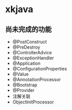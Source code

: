 # xkjava

## 尚未完成的功能

-   @PostConstruct
-   @PreDestroy
-   @ControllerAdvice
-   @ExceptionHandler
-   @Application
-   @ConfigurationProperties
-   @Value
-   @AnnotationProcessor
-   @Bootstrap
-   @Provider
-   注解关联
-   ObjectInitProcessor

